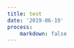```yaml
---
title: test
date: '2019-06-19'
process:
    markdown: false
---
```


<script defer
  src="http://commento.zabiny.club/js/commento.js"
  data-auto-init="true">
</script>
<div id="commento"></div>
